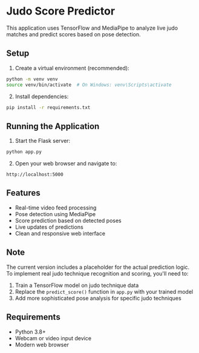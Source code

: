 # Judo Score Predictor

This application uses TensorFlow and MediaPipe to analyze live judo matches and predict scores based on pose detection.

## Setup

1. Create a virtual environment (recommended):
```bash
python -m venv venv
source venv/bin/activate  # On Windows: venv\Scripts\activate
```

2. Install dependencies:
```bash
pip install -r requirements.txt
```

## Running the Application

1. Start the Flask server:
```bash
python app.py
```

2. Open your web browser and navigate to:
```
http://localhost:5000
```

## Features

- Real-time video feed processing
- Pose detection using MediaPipe
- Score prediction based on detected poses
- Live updates of predictions
- Clean and responsive web interface

## Note

The current version includes a placeholder for the actual prediction logic. To implement real judo technique recognition and scoring, you'll need to:

1. Train a TensorFlow model on judo technique data
2. Replace the `predict_score()` function in `app.py` with your trained model
3. Add more sophisticated pose analysis for specific judo techniques

## Requirements

- Python 3.8+
- Webcam or video input device
- Modern web browser 